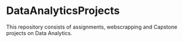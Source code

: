 # DataAnalyticsProjects

This repository consists of assignments, webscrapping and Capstone projects on Data Analytics. 
